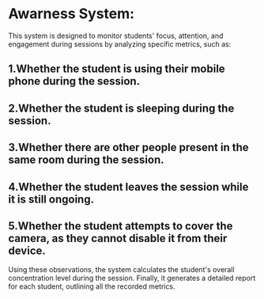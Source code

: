 # Awarness System:
This system is designed to monitor students' focus, attention, and engagement during sessions by analyzing specific metrics, such as:

## 1.Whether the student is using their mobile phone during the session.
## 2.Whether the student is sleeping during the session.
## 3.Whether there are other people present in the same room during the session.
## 4.Whether the student leaves the session while it is still ongoing.
## 5.Whether the student attempts to cover the camera, as they cannot disable it from their device.

Using these observations, the system calculates the student's overall concentration level during the session.
 Finally, it generates a detailed report for each student, outlining all the recorded metrics.
